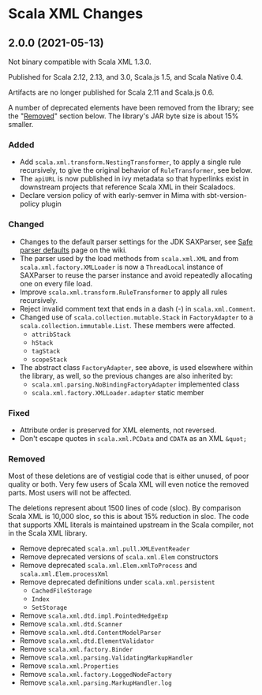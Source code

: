 # Scala XML Changes

## 2.0.0 (2021-05-13)

Not binary compatible with Scala XML 1.3.0.

Published for Scala 2.12, 2.13, and 3.0, Scala.js 1.5,
and Scala Native 0.4.

Artifacts are no longer published for Scala 2.11 and Scala.js 0.6.

A number of deprecated elements have been removed from the library;
see the "[Removed](#Removed)" section below.  The library's JAR byte
size is about 15% smaller.

### Added

- Add `scala.xml.transform.NestingTransformer`, to apply a single rule
  recursively, to give the original behavior of `RuleTransformer`, see
  below.
- The `apiURL` is now published in ivy metadata so that hyperlinks
  exist in downstream projects that reference Scala XML in their
  Scaladocs.
- Declare version policy of with early-semver in Mima with
  sbt-version-policy plugin

### Changed

- Changes to the default parser settings for the JDK SAXParser, see
  [Safe parser defaults](https://github.com/scala/scala-xml/wiki/Safer-parser-defaults)
  page on the wiki.
- The parser used by the load methods from `scala.xml.XML` and from
  `scala.xml.factory.XMLLoader` is now a `ThreadLocal` instance of
  SAXParser to reuse the parser instance and avoid repeatedly
  allocating one on every file load.
- Improve `scala.xml.transform.RuleTransformer` to apply all rules recursively.
- Reject invalid comment text that ends in a dash (-) in `scala.xml.Comment`.
- Changed use of `scala.collection.mutable.Stack` in `FactoryAdapter` to a
  `scala.collection.immutable.List`.  These members were affected.
  - `attribStack`
  - `hStack`
  - `tagStack`
  - `scopeStack`
- The abstract class `FactoryAdapter`, see above, is used elsewhere
  within the library, as well, so the previous changes are also
  inherited by:
    - `scala.xml.parsing.NoBindingFactoryAdapter` implemented class
    - `scala.xml.factory.XMLLoader.adapter` static member

### Fixed

- Attribute order is preserved for XML elements, not reversed.
- Don't escape quotes in `scala.xml.PCData` and `CDATA` as an XML `&quot;`

### Removed

Most of these deletions are of vestigial code that is either unused,
of poor quality or both.  Very few users of Scala XML will even notice
the removed parts.  Most users will not be affected.

The deletions represent about 1500 lines of code (sloc).  By
comparison Scala XML is 10,000 sloc, so this is about 15% reduction in
sloc.  The code that supports XML literals is maintained upstream in
the Scala compiler, not in the Scala XML library.

- Remove deprecated `scala.xml.pull.XMLEventReader`
- Remove deprecated versions of `scala.xml.Elem` constructors
- Remove deprecated `scala.xml.Elem.xmlToProcess` and
  `scala.xml.Elem.processXml`
- Remove deprecated definitions under `scala.xml.persistent`
  - `CachedFileStorage`
  - `Index`
  - `SetStorage`
- Remove `scala.xml.dtd.impl.PointedHedgeExp`
- Remove `scala.xml.dtd.Scanner`
- Remove `scala.xml.dtd.ContentModelParser`
- Remove `scala.xml.dtd.ElementValidator`
- Remove `scala.xml.factory.Binder`
- Remove `scala.xml.parsing.ValidatingMarkupHandler`
- Remove `scala.xml.Properties`
- Remove `scala.xml.factory.LoggedNodeFactory`
- Remove `scala.xml.parsing.MarkupHandler.log`
